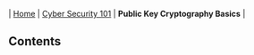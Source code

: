| [Home](../README.md) | [Cyber Security 101](../README.md#cyber-security-101) | **Public Key Cryptography Basics** |

## Contents
